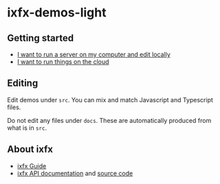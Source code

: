 # ixfx-demos-light

## Getting started

* [I want to run a server on my computer and edit locally](./local-machine.md)
* [I want to run things on the cloud](./remote-machine.md)

## Editing

Edit demos under `src`. You can mix and match Javascript and Typescript files.

Do not edit any files under `docs`. These are automatically produced from what is in `src`.

## About ixfx

* [ixfx Guide](https://clinth.github.io/ixfx-docs/)
* [ixfx API documentation](https://clinth.github.io/ixfx/) and [source code](https://github.com/clinth/ixfx)